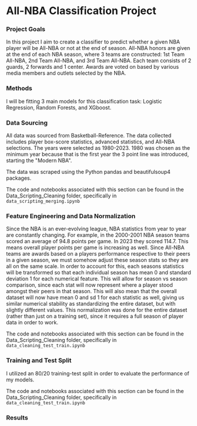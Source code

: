 # All-NBA Classification Project

### Project Goals

In this project I aim to create a classifier to predict whether a given NBA player will be All-NBA or not at the end of season. All-NBA honors are given at the end of each NBA season, where 3 teams are constructed: 1st Team All-NBA, 2nd Team All-NBA, and 3rd Team All-NBA. Each team consists of 2 guards, 2 forwards and 1 center. Awards are voted on based by various media members and outlets selected by the NBA.

### Methods

I will be fitting 3 main models for this classification task: Logistic Regression, Random Forests, and XGboost. 

### Data Sourcing

All data was sourced from Basketball-Reference. The data collected includes player box-score statistics, advanced statistics, and All-NBA selections. The years were selected as 1980-2023. 1980 was chosen as the minimum year because that is the first year the 3 point line was introduced, starting the "Modern NBA".

The data was scraped using the Python pandas and beautifulsoup4 packages.

The code and notebooks associated with this section can be found in the Data_Scripting_Cleaning folder, specifically in `data_scripting_merging.ipynb` 

### Feature Engineering and Data Normalization

Since the NBA is an ever-evolving league, NBA statistics from year to year are constantly changing. For example, in the 2000-2001 NBA season teams scored an average of 94.8 points per game. In 2023 they scored 114.7. This means overall player points per game is increasing as well. Since All-NBA teams are awards based on a players performance respective to their peers in a given season, we must somehow adjust these season stats so they are all on the same scale. In order to account for this, each seasons statistics will be transformed so that each individual season has mean 0 and standard deviation 1 for each numerical feature. This will allow for season vs season comparison, since each stat will now represent where a player stood amongst their peers in that season. This will also mean that the overall dataset will now have mean 0 and sd 1 for each statistic as well, giving us similar numerical stability as standardizing the entire dataset, but with slightly different values. This normalization was done for the entire dataset (rather than just on a training set), since it requires a full season of player data in order to work. 

The code and notebooks associated with this section can be found in the Data_Scripting_Cleaning folder, specifically in `data_cleaning_test_train.ipynb` 

### Training and Test Split

I utilized an 80/20 training-test split in order to evaluate the performance of my models.

The code and notebooks associated with this section can be found in the Data_Scripting_Cleaning folder, specifically in `data_cleaning_test_train.ipynb` 

### Results







